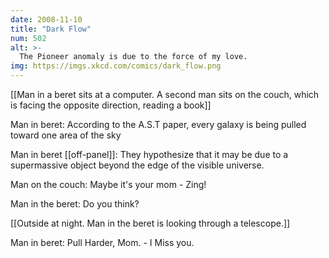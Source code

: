 ```yaml
---
date: 2008-11-10
title: "Dark Flow"
num: 502
alt: >-
  The Pioneer anomaly is due to the force of my love.
img: https://imgs.xkcd.com/comics/dark_flow.png
---
```

[[Man in a beret sits at a computer.  A second man sits on the couch, which is facing the opposite direction, reading a book]]

Man in beret: According to the A.S.T paper, every galaxy is being pulled toward one area of the sky

Man in beret [[off-panel]]: They hypothesize that it may be due to a supermassive object beyond the edge of the visible universe.

Man on the couch: Maybe it's your mom - Zing!

Man in the beret: Do you think?

[[Outside at night.  Man in the beret is looking through a telescope.]]

Man in beret: Pull Harder, Mom. - I Miss you.

